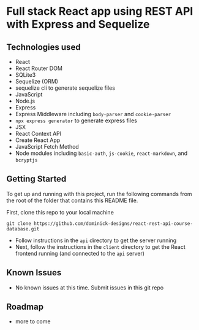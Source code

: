 # Full stack React app using REST API with Express and Sequelize



## Technologies used

* React
* React Router DOM
* SQLite3
* Sequelize (ORM)
* sequelize cli to generate sequelize files
* JavaScript
* Node.js
* Express
* Express Middleware including ```body-parser``` and ```cookie-parser```
* ```npx express generator``` to generate express files
* JSX
* React Context API
* Create React App
* JavaScript Fetch Method
* Node modules including ```basic-auth```, ```js-cookie```, ```react-markdown```,  and ```bcryptjs``` 

## Getting Started

To get up and running with this project, run the following commands from the root of the folder that contains this README file.

First, clone this repo to your local machine

```git clone https://github.com/dominick-designs/react-rest-api-course-database.git```

* Follow instructions in the ```api``` directory to get the server running
* Next, follow the instructions in the ```client``` directory to get the React frontend running (and connected to the ```api``` server)

## Known Issues
* No known issues at this time. Submit issues in this git repo

## Roadmap
* more to come